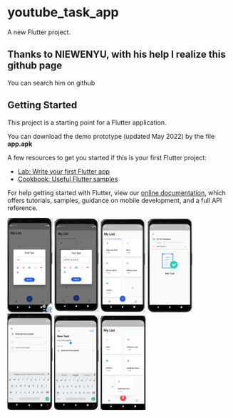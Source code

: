 # youtube_task_app

A new Flutter project.
## Thanks to NIEWENYU, with his help I realize this github page  
You can search him on github
## Getting Started

This project is a starting point for a Flutter application.

You can download the demo prototype (updated May 2022) by the file **app.apk**

A few resources to get you started if this is your first Flutter project:

- [Lab: Write your first Flutter app](https://flutter.dev/docs/get-started/codelab)
- [Cookbook: Useful Flutter samples](https://flutter.dev/docs/cookbook)

For help getting started with Flutter, view our
[online documentation](https://flutter.dev/docs), which offers tutorials,
samples, guidance on mobile development, and a full API reference.

<img src="https://github.com/cn666278/Task-todo-APP/blob/main/Screenshot1.png" height="10%" width="20%">
<img src="https://github.com/cn666278/Task-todo-APP/blob/main/Screenshot2.png" height="10%" width="20%">
<img src="https://github.com/cn666278/Task-todo-APP/blob/main/Screenshot3.png" height="10%" width="20%">
<img src="https://github.com/cn666278/Task-todo-APP/blob/main/Screenshot4.png" height="10%" width="20%">
<img src="https://github.com/cn666278/Task-todo-APP/blob/main/Screenshot5.png" height="10%" width="20%">
<img src="https://github.com/cn666278/Task-todo-APP/blob/main/Screenshot6.png" height="10%" width="20%">
<img src="https://github.com/cn666278/Task-todo-APP/blob/main/Screenshot7.png" height="10%" width="20%">

